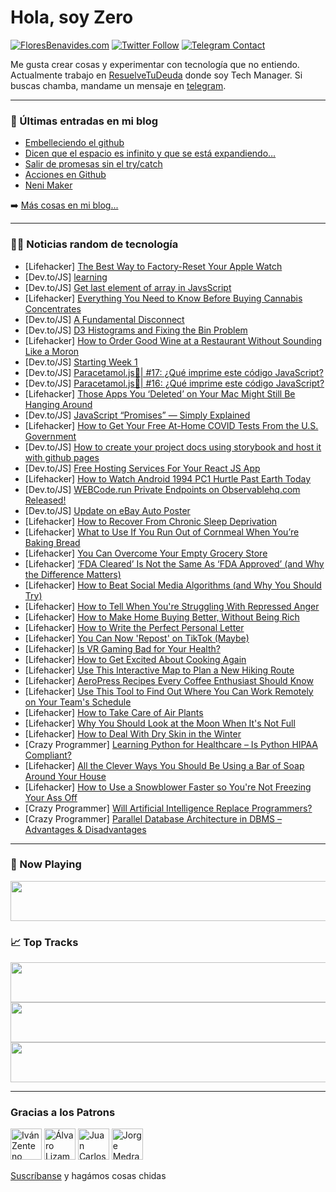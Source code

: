 # Hola, soy Zero

[![FloresBenavides.com](https://img.shields.io/website?down_message=oops&label=MiBlog&style=for-the-badge&up_message=online&url=https%3A%2F%2Ffloresbenavides.com)](https://floresbenavides.com) [![Twitter Follow](https://img.shields.io/twitter/follow/ZeroDragon?color=%231DA1F2&label=Follow&logo=twitter&logoColor=ffffff&style=for-the-badge)](https://twitter.com/zerodragon) [![Telegram Contact](https://img.shields.io/badge/escr%C3%ADbeme-ZeroDragon-%2326A5E4?style=for-the-badge&logo=telegram)](https://t.me/zerodragon)

Me gusta crear cosas y experimentar con tecnología que no entiendo.
Actualmente trabajo en [ResuelveTuDeuda](http://github.com/resuelve) donde soy Tech Manager.
Si buscas chamba, mandame un mensaje en [telegram](https://t.me/zerodragon).

---

### 📕 Últimas entradas en mi blog
<!-- BLOG-POST-LIST:START -->
- [Embelleciendo el github](https://floresbenavides.com/embelleciendo-el-github/)
- [Dicen que el espacio es infinito y que se está expandiendo…](https://floresbenavides.com/dicen-que-el-espacio-es-infinito-y-que-se-esta-expandiendo/)
- [Salir de promesas sin el try/catch](https://floresbenavides.com/salir-de-promesas-sin-el-try-catch/)
- [Acciones en Github](https://floresbenavides.com/acciones-en-github/)
- [Neni Maker](https://floresbenavides.com/neni-maker/)
<!-- BLOG-POST-LIST:END -->

➡️ [Más cosas en mi blog...](https://floresbenavides.com)

---

### 👨‍💻 Noticias random de tecnología
<!-- TECH-POSTS:START -->
- [Lifehacker] [The Best Way to Factory-Reset Your Apple Watch](https://lifehacker.com/the-best-way-to-factory-reset-your-apple-watch-1848371122)
- [Dev.to/JS] [learning](https://dev.to/ajjken20/learning-29pm)
- [Dev.to/JS] [Get last element of array in JavsScript](https://dev.to/vickyktk/get-last-element-of-array-in-javsscript-2n0h)
- [Lifehacker] [Everything You Need to Know Before Buying Cannabis Concentrates](https://lifehacker.com/everything-you-need-to-know-before-buying-cannabis-conc-1848377146)
- [Dev.to/JS] [A Fundamental Disconnect](https://dev.to/aarongustafson/a-fundamental-disconnect-3he1)
- [Dev.to/JS] [D3 Histograms and Fixing the Bin Problem](https://dev.to/kevinlien/d3-histograms-and-fixing-the-bin-problem-4ac5)
- [Lifehacker] [How to Order Good Wine at a Restaurant Without Sounding Like a Moron](https://lifehacker.com/how-to-order-good-wine-at-a-restaurant-without-sounding-1848371875)
- [Dev.to/JS] [Starting Week 1](https://dev.to/hariseldon27/starting-week-1-442o)
- [Dev.to/JS] [Paracetamol.js💊| #17: ¿Qué imprime este código JavaScript?](https://dev.to/duxtech/paracetamoljs-17-que-imprime-este-codigo-javascript-42gb)
- [Dev.to/JS] [Paracetamol.js💊| #16: ¿Qué imprime este código JavaScript?](https://dev.to/duxtech/paracetamoljs-16-que-imprime-este-codigo-javascript-200g)
- [Lifehacker] [Those Apps You ‘Deleted’ on Your Mac Might Still Be Hanging Around](https://lifehacker.com/those-apps-you-deleted-on-your-mac-might-still-be-han-1848353773)
- [Dev.to/JS] [JavaScript “Promises” — Simply Explained](https://dev.to/alwaz/javascript-promises-simply-explained-28d)
- [Lifehacker] [How to Get Your Free At-Home COVID Tests From the U.S. Government](https://lifehacker.com/how-to-get-your-free-at-home-covid-tests-from-the-u-s-1848375992)
- [Dev.to/JS] [How to create your project docs using storybook and host it with github pages](https://dev.to/flodev/how-to-create-your-project-docs-using-storybook-and-host-it-with-github-pages-3gfi)
- [Dev.to/JS] [Free Hosting Services For Your React JS App](https://dev.to/samithawijesekara/free-hosting-services-for-your-react-js-app-2j2m)
- [Lifehacker] [How to Watch Android 1994 PC1 Hurtle Past Earth Today](https://lifehacker.com/how-to-watch-android-1994-pc1-hurtle-past-earth-today-1848375484)
- [Dev.to/JS] [WEBCode.run Private Endpoints on Observablehq.com Released!](https://dev.to/tomlarkworthy/webcoderun-private-endpoints-on-observablehqcom-released-8n)
- [Dev.to/JS] [Update on eBay Auto Poster](https://dev.to/issa38/update-on-ebay-auto-poster-4mhc)
- [Lifehacker] [How to Recover From Chronic Sleep Deprivation](https://lifehacker.com/how-to-recover-from-chronic-sleep-deprivation-1848371455)
- [Lifehacker] [What to Use If You Run Out of Cornmeal When You’re Baking Bread](https://lifehacker.com/what-to-use-if-you-run-out-of-cornmeal-when-you-re-baki-1848373728)
- [Lifehacker] [You Can Overcome Your Empty Grocery Store](https://lifehacker.com/you-can-overcome-your-empty-grocery-store-1848362014)
- [Lifehacker] [‘FDA Cleared’ Is Not the Same As ‘FDA Approved’ &lpar;and Why the Difference Matters&rpar;](https://lifehacker.com/fda-cleared-is-not-the-same-as-fda-approved-and-wh-1848362157)
- [Lifehacker] [How to Beat Social Media Algorithms &lpar;and Why You Should Try&rpar;](https://lifehacker.com/how-to-beat-social-media-algorithms-and-why-you-should-1848355505)
- [Lifehacker] [How to Tell When You&#39;re Struggling With Repressed Anger](https://lifehacker.com/how-to-tell-when-youre-struggling-with-repressed-anger-1848363891)
- [Lifehacker] [How to Make Home Buying Better, Without Being Rich](https://lifehacker.com/how-to-make-home-buying-better-without-being-rich-1848360354)
- [Lifehacker] [How to Write the Perfect Personal Letter](https://lifehacker.com/how-to-write-the-perfect-personal-letter-1848363540)
- [Lifehacker] [You Can Now &#39;Repost&#39; on TikTok &lpar;Maybe&rpar;](https://lifehacker.com/you-can-now-repost-on-tiktok-maybe-1848356369)
- [Lifehacker] [Is VR Gaming Bad for Your Health?](https://lifehacker.com/is-vr-gaming-bad-for-your-health-1848282540)
- [Lifehacker] [How to Get Excited About Cooking Again](https://lifehacker.com/how-to-get-excited-about-cooking-again-1848362935)
- [Lifehacker] [Use This Interactive Map to Plan a New Hiking Route](https://lifehacker.com/use-this-interactive-map-to-plan-a-new-hiking-route-1848363772)
- [Lifehacker] [AeroPress Recipes Every Coffee Enthusiast Should Know](https://lifehacker.com/aeropress-recipes-every-coffee-enthusiast-should-know-1848358682)
- [Lifehacker] [Use This Tool to Find Out Where You Can Work Remotely on Your Team&#39;s Schedule](https://lifehacker.com/use-this-tool-to-find-out-where-you-can-work-remotely-o-1848363514)
- [Lifehacker] [How to Take Care of Air Plants](https://lifehacker.com/how-to-take-care-of-air-plants-1848363778)
- [Lifehacker] [Why You Should Look at the Moon When It&#39;s Not Full](https://lifehacker.com/why-you-should-look-at-the-moon-when-its-not-full-1848363559)
- [Lifehacker] [How to Deal With Dry Skin in the Winter](https://lifehacker.com/how-to-deal-with-dry-skin-in-the-winter-1848362017)
- [Crazy Programmer] [Learning Python for Healthcare – Is Python HIPAA Compliant?](https://www.thecrazyprogrammer.com/2022/01/learning-python-for-healthcare.html)
- [Lifehacker] [All the Clever Ways You Should Be Using a Bar of Soap Around Your House](https://lifehacker.com/all-the-clever-ways-you-should-be-using-a-bar-of-soap-a-1848362035)
- [Lifehacker] [How to Use a Snowblower Faster so You&#39;re Not Freezing Your Ass Off](https://lifehacker.com/how-to-use-a-snowblower-faster-so-youre-not-freezing-yo-1848362043)
- [Crazy Programmer] [Will Artificial Intelligence Replace Programmers?](https://www.thecrazyprogrammer.com/2022/01/will-artificial-intelligence-replace-programmers.html)
- [Crazy Programmer] [Parallel Database Architecture in DBMS – Advantages &amp; Disadvantages](https://www.thecrazyprogrammer.com/2022/01/parallel-database-architecture.html)<!-- TECH-POSTS:END -->

---

### 🎵 Now Playing
<a href="https://spotify-now-playing-dun.vercel.app/now-playing?open"><img src="https://spotify-now-playing-dun.vercel.app/now-playing" width="540" height="64"></a>

### 📈 Top Tracks
<a href="https://spotify-now-playing-dun.vercel.app/top-tracks?i=1&open"><img src="https://spotify-now-playing-dun.vercel.app/top-tracks?i=1" width="540" height="64"></a>
<a href="https://spotify-now-playing-dun.vercel.app/top-tracks?i=2&open"><img src="https://spotify-now-playing-dun.vercel.app/top-tracks?i=2" width="540" height="64"></a>
<a href="https://spotify-now-playing-dun.vercel.app/top-tracks?i=3&open"><img src="https://spotify-now-playing-dun.vercel.app/top-tracks?i=3" width="540" height="64"></a>

---

### Gracias a los Patrons
[<img src="https://avatars.githubusercontent.com/u/243380?v=4" alt="Iván Zenteno" width="50px">](https://github.com/k001) [<img src="https://avatars.githubusercontent.com/u/19955639?v=4" alt="Álvaro Lizama" width="50px">](https://github.com/alvarolizama) [<img src="https://avatars.githubusercontent.com/u/2718753?v=4" alt="Juan Carlos Ruiz" width="50px">](https://github.com/JuanCrg90) [<img src="https://avatars.githubusercontent.com/u/37025?v=4" alt="Jorge Medrano" width="50px">](https://github.com/h1pp1e) 

[Suscríbanse](https://www.patreon.com/zerodragon) y hagámos cosas chidas

